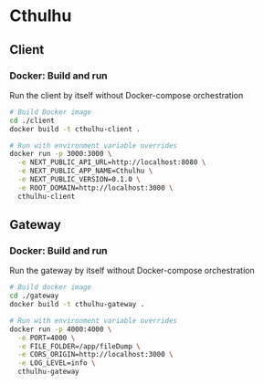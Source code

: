 # Cthulhu

## Client

### Docker: Build and run

Run the client by itself without Docker-compose orchestration

```bash
# Build Docker image
cd ./client
docker build -t cthulhu-client .

# Run with environment variable overrides
docker run -p 3000:3000 \
  -e NEXT_PUBLIC_API_URL=http://localhost:8080 \
  -e NEXT_PUBLIC_APP_NAME=Cthulhu \
  -e NEXT_PUBLIC_VERSION=0.1.0 \
  -e ROOT_DOMAIN=http://localhost:3000 \
  cthulhu-client
```

## Gateway

### Docker: Build and run

Run the gateway by itself without Docker-compose orchestration

```bash
# Build docker image
cd ./gateway
docker build -t cthulhu-gateway .

# Run with environment variable overrides
docker run -p 4000:4000 \
  -e PORT=4000 \
  -e FILE_FOLDER=/app/fileDump \
  -e CORS_ORIGIN=http://localhost:3000 \
  -e LOG_LEVEL=info \
  cthulhu-gateway

```
